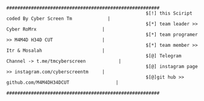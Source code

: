                                         












                                                       ########################################################
                                                       $[!] this Sciript coded By Cyber Screen Tm             |
                                                       $[*] team leader >> Cyber RoMrx                        |
                                                       $[*] team programer >> M4M4D H34D CUT                  |
                                                       $[*] team member >> Itr & Mosalah                      |
                                                       $[@] Telegram Channel -> t.me/tmcyberscreen            |
                                                       $[@] instagram page >> instagram.com/cyberscreentm     |
                                                       $[@]git hub >> github.com/M4M4DH34DCUT                 |
                                                       ########################################################